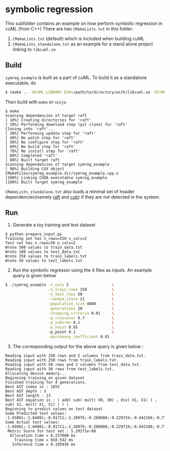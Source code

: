 # symbolic regression
This subfolder contains an example on how perform symbolic regression in cuML (from C++) 
There are two `CMakeLists.txt` in this folder:
1. `CMakeLists.txt` (default) which is included when building cuML
2. `CMakeLists_standalone.txt` as an example for a stand alone project linking to `libcuml.so`

## Build
`symreg_example` is built as a part of cuML. To build it as a standalone executable, do
```bash
$ cmake .. -DCUML_LIBRARY_DIR=/path/to/directory/with/libcuml.so -DCUML_INCLUDE_DIR=/path/to/cuml/headers
```
Then build with `make` or `ninja`
```
$ make  
Scanning dependencies of target raft
[ 10%] Creating directories for 'raft'
[ 20%] Performing download step (git clone) for 'raft'
Cloning into 'raft'...
[ 30%] Performing update step for 'raft'
[ 40%] No patch step for 'raft'
[ 50%] No configure step for 'raft'
[ 60%] No build step for 'raft'
[ 70%] No install step for 'raft'
[ 80%] Completed 'raft'
[ 80%] Built target raft
Scanning dependencies of target symreg_example
[ 90%] Building CXX object CMakeFiles/symreg_example.dir/symreg_example.cpp.o
[100%] Linking CUDA executable symreg_example
[100%] Built target symreg_example
```
`CMakeLists_standalone.txt` also loads a minimal set of header dependencies(namely [raft](https://github.com/rapidsai/raft) and [cub](https://github.com/NVIDIA/cub)) if they are not detected in the system. 
## Run

1. Generate a toy training and test dataset
```
$ python prepare_input.py
Training set has n_rows=250 n_cols=2
Test set has n_rows=50 n_cols=2
Wrote 500 values to train_data.txt
Wrote 100 values to test_data.txt
Wrote 250 values to train_labels.txt
Wrote 50 values to test_labels.txt
```

2. Run the symbolic regressor using the 4 files as inputs. An example query is given below
```bash
$ ./symreg_example -n_cols 2                   \
                   -n_train_rows 250           \
                   -n_test_rows 50             \
                   -random_state 21            \
                   -population_size 4000       \
                   -generations 20             \
                   -stopping_criteria 0.01     \
                   -p_crossover 0.7            \
                   -p_subtree 0.1              \
                   -p_hoist 0.05               \ 
                   -p_point 0.1                \
                   -parsimony_coefficient 0.01
```

3. The corresponding output for the above query is given below :

```
Reading input with 250 rows and 2 columns from train_data.txt.
Reading input with 250 rows from train_labels.txt.
Reading input with 50 rows and 2 columns from test_data.txt.
Reading input with 50 rows from test_labels.txt.
Allocating device memory...
Beginning training on given dataset
Finished training for 4 generations.
Best AST index is : 1855
Best AST depth : 3
Best AST length : 13
Best AST equation is : ( add( sub( mult( X0, X0) , div( X1, X1) ) , sub( X1, mult( X1, X1) ) ) )
Beginning to predict values on test dataset 
Some Predicted test values:
-1.65061;-1.64081;-0.91711;-2.28976;-0.280688;-0.229724;-0.442166;-0.771308;-1.68128;-0.664857;
Some Actual test values:
-1.65061;-1.64081;-0.91711;-2.28976;-0.280688;-0.229724;-0.442166;-0.771308;-1.68128;-0.664857;
 Metric Score for test set : 5.29271e-08
  Allocation time = 0.237088 ms
    Training time = 658.542 ms
   Inference time = 0.195936 ms
```